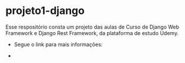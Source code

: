 # projeto1-django

Esse respositório consta um projeto das aulas de Curso de Django Web Framework e Django Rest Framework, da plataforma de estudo Udemy.

- Segue o link para mais informações: 

- [Author: Professor Luiz Miranda]: < https://www.udemy.com/course/curso-de-django-web-framework-com-python-html-e-css/learn/lecture/29695748?start=420#overview >

